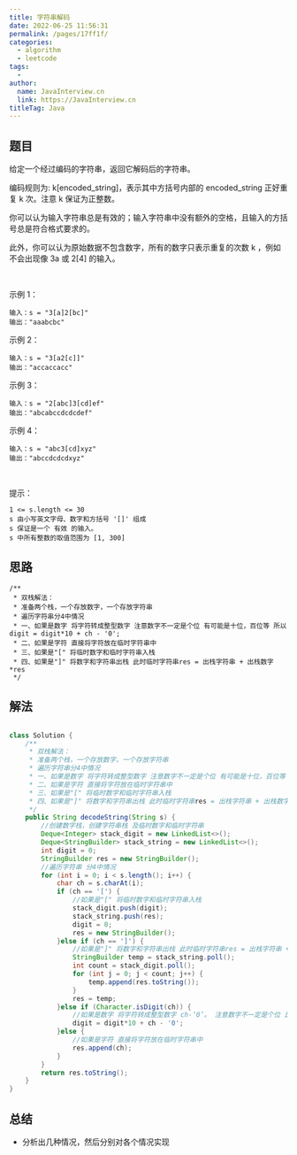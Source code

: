```yaml
---
title: 字符串解码
date: 2022-06-25 11:56:31
permalink: /pages/17ff1f/
categories:
  - algorithm
  - leetcode
tags:
  - 
author: 
  name: JavaInterview.cn
  link: https://JavaInterview.cn
titleTag: Java
---
```


## 题目

给定一个经过编码的字符串，返回它解码后的字符串。

编码规则为: k[encoded_string]，表示其中方括号内部的 encoded_string 正好重复 k 次。注意 k 保证为正整数。

你可以认为输入字符串总是有效的；输入字符串中没有额外的空格，且输入的方括号总是符合格式要求的。

此外，你可以认为原始数据不包含数字，所有的数字只表示重复的次数 k ，例如不会出现像 3a 或 2[4] 的输入。

 

示例 1：

    输入：s = "3[a]2[bc]"
    输出："aaabcbc"
示例 2：

    输入：s = "3[a2[c]]"
    输出："accaccacc"
示例 3：

    输入：s = "2[abc]3[cd]ef"
    输出："abcabccdcdcdef"
示例 4：

    输入：s = "abc3[cd]xyz"
    输出："abccdcdcdxyz"
 

提示：

    1 <= s.length <= 30
    s 由小写英文字母、数字和方括号 '[]' 组成
    s 保证是一个 有效 的输入。
    s 中所有整数的取值范围为 [1, 300] 

## 思路

    /**
     * 双栈解法：
     * 准备两个栈，一个存放数字，一个存放字符串
     * 遍历字符串分4中情况
     * 一、如果是数字 将字符转成整型数字 注意数字不一定是个位 有可能是十位，百位等 所以digit = digit*10 + ch - '0';
     * 二、如果是字符 直接将字符放在临时字符串中
     * 三、如果是"[" 将临时数字和临时字符串入栈
     * 四、如果是"]" 将数字和字符串出栈 此时临时字符串res = 出栈字符串 + 出栈数字*res
     */


## 解法
```java

class Solution {
    /**
     * 双栈解法：
     * 准备两个栈，一个存放数字，一个存放字符串
     * 遍历字符串分4中情况
     * 一、如果是数字 将字符转成整型数字 注意数字不一定是个位 有可能是十位，百位等 所以digit = digit*10 + ch - '0';
     * 二、如果是字符 直接将字符放在临时字符串中
     * 三、如果是"[" 将临时数字和临时字符串入栈
     * 四、如果是"]" 将数字和字符串出栈 此时临时字符串res = 出栈字符串 + 出栈数字*res
     */
    public String decodeString(String s) {
        //创建数字栈，创建字符串栈 及临时数字和临时字符串
        Deque<Integer> stack_digit = new LinkedList<>();
        Deque<StringBuilder> stack_string = new LinkedList<>();
        int digit = 0;
        StringBuilder res = new StringBuilder();
        //遍历字符串 分4中情况
        for (int i = 0; i < s.length(); i++) {
            char ch = s.charAt(i);
            if (ch == '[') {
                //如果是"[" 将临时数字和临时字符串入栈
                stack_digit.push(digit);
                stack_string.push(res);
                digit = 0;
                res = new StringBuilder();
            }else if (ch == ']') {
                //如果是"]" 将数字和字符串出栈 此时临时字符串res = 出栈字符串 + 出栈数字*res
                StringBuilder temp = stack_string.poll();
                int count = stack_digit.poll();
                for (int j = 0; j < count; j++) {
                    temp.append(res.toString());
                }
                res = temp;
            }else if (Character.isDigit(ch)) {
                //如果是数字 将字符转成整型数字 ch-‘0’。 注意数字不一定是个位 比如100[a] 所以digit要*10
                digit = digit*10 + ch - '0';
            }else {
                //如果是字符 直接将字符放在临时字符串中
                res.append(ch);
            }
        }
        return res.toString();
    }
}
```

## 总结

- 分析出几种情况，然后分别对各个情况实现 
